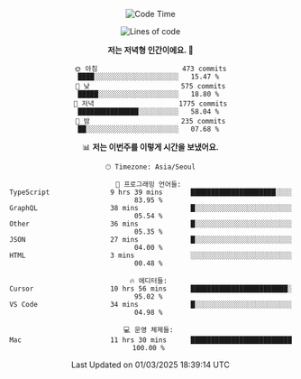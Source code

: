 <div align='center'>
 
<!--START_SECTION:waka-->
![Code Time](http://img.shields.io/badge/Code%20Time-4%2C171%20hrs%2022%20mins-blue)

![Lines of code](https://img.shields.io/badge/%EC%A0%80%EB%8A%94%20%EC%97%AC%ED%83%9C%EA%B9%8C%EC%A7%80%20-1.6%20million%20%EC%A4%84%EC%9D%98%20%EC%BD%94%EB%93%9C%EB%A5%BC%20%EC%9E%91%EC%84%B1%ED%96%88%EC%96%B4%EC%9A%94.-blue)

**저는 저녁형 인간이에요. 🦉** 

```text
🌞 아침                     473 commits         ████░░░░░░░░░░░░░░░░░░░░░   15.47 % 
🌆 낮　                     575 commits         █████░░░░░░░░░░░░░░░░░░░░   18.80 % 
🌃 저녁                     1775 commits        ███████████████░░░░░░░░░░   58.04 % 
🌙 밤　                     235 commits         ██░░░░░░░░░░░░░░░░░░░░░░░   07.68 % 
```


📊 **저는 이번주를 이렇게 시간을 보냈어요.** 

```text
🕑︎ Timezone: Asia/Seoul

💬 프로그래밍 언어들: 
TypeScript               9 hrs 39 mins       █████████████████████░░░░   83.95 % 
GraphQL                  38 mins             █░░░░░░░░░░░░░░░░░░░░░░░░   05.54 % 
Other                    36 mins             █░░░░░░░░░░░░░░░░░░░░░░░░   05.35 % 
JSON                     27 mins             █░░░░░░░░░░░░░░░░░░░░░░░░   04.00 % 
HTML                     3 mins              ░░░░░░░░░░░░░░░░░░░░░░░░░   00.48 % 

🔥 에디터들: 
Cursor                   10 hrs 56 mins      ████████████████████████░   95.02 % 
VS Code                  34 mins             █░░░░░░░░░░░░░░░░░░░░░░░░   04.98 % 

💻 운영 체제들: 
Mac                      11 hrs 30 mins      █████████████████████████   100.00 % 
```


 Last Updated on 01/03/2025 18:39:14 UTC
<!--END_SECTION:waka-->
 </div>
<!---
Emewjin/Emewjin is a ✨ special ✨ repository because its `README.md` (this file) appears on your GitHub profile.
You can click the Preview link to take a look at your changes.
--->
